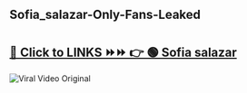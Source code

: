 
 ## Sofia_salazar-Only-Fans-Leaked

# <h2><a href="https://clipsfans.com/Sofia_salazar&ref=git">🔗 Click to LINKS ⏩⏩ 👉 🟢 Sofia salazar </a></h2>

<a href="https://clipsfans.com/Sofia_salazar&ref=git" rel="nofollow" data-target="animated-image.originalLink"><img src="https://i.ibb.co.com/xMMVF88/686577567.gif" alt="Viral Video Original" style="max-width: 100%; display: inline-block;" data-target="animated-image.originalImage"></a>
